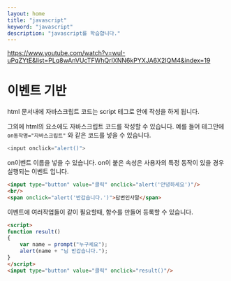 ```yaml
---
layout: home
title: "javascript"
keyword: "javascript"
description: "javascript를 학습합니다."
---
```


https://www.youtube.com/watch?v=wuI-uPqZYtE&list=PLq8wAnVUcTFWhQrIXNN6kPYXJA6X2IQM4&index=19

# 이벤트 기반

html 문서내에 자바스크립트 코드는 script 테그로 안에 작성을 하게 됩니다.

그외에 html의 요소에도 자바스크립트 코드를 작성할 수 있습니다.
예를 들어 테그안에 `on동작명="자바스크립트"` 와 같은 코드를 넣을 수 있습니다.

```js
<input onclick="alert()">
```

on이벤트 이름을 넣을 수 있습니다.
on이 붙은 속성은 사용자의 특정 동작이 있을 경우 실행되는 이벤트 입니다.

```html
<input type="button" value="클릭" onclick="alert('안녕하세요')"/>
<br/>
<span onclick="alert('반갑습니다.')">답변인사말</span>
```

이벤트에 여러작업들이 같이 필요할때, 함수를 만들어 등록할 수 있습니다.

```html
<script>
function result()
{
    var name = prompt("누구세요");
    alert(name + "님 반갑습니다.");
}
</script>
<input type="button" value="클릭" onclick="result()"/>
```








